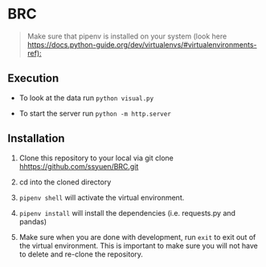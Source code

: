 # BRC

> Make sure that pipenv is installed on your system (look here <https://docs.python-guide.org/dev/virtualenvs/#virtualenvironments-ref):>

## Execution

- To look at the data run `python visual.py`

- To start the server run `python -m http.server`

## Installation

1. Clone this repository to your local via git clone <hhttps://github.com/ssyuen/BRC.git>

2. cd into the cloned directory

3. `pipenv shell` will activate the virtual environment.

4. `pipenv install` will install the dependencies (i.e. requests.py and pandas)

5. Make sure when you are done with development, run `exit` to exit out of the virtual environment. This is important to make sure you will not have to delete and re-clone the repository.
